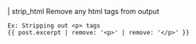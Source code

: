 | strip_html
	Remove any html tags from output

	Ex: Stripping out <p> tags
	{{ post.excerpt | remove: '<p>' | remove: '</p>' }}
	